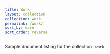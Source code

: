 ```yaml
---
title: Work
layout: collection
collection: work
permalink: /work/
sort_by: date
sort_order: reverse
---
```


Sample document listing for the collection `_work`.